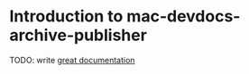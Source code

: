 # Introduction to mac-devdocs-archive-publisher

TODO: write [great documentation](http://jacobian.org/writing/what-to-write/)
